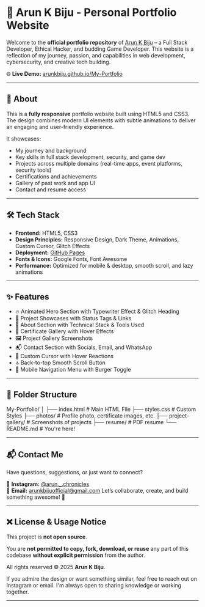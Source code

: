 # 🚀 Arun K Biju - Personal Portfolio Website

Welcome to the **official portfolio repository** of [Arun K Biju](https://arunkbiju.github.io/My-Portfolio/) – a Full Stack Developer, Ethical Hacker, and budding Game Developer. This website is a reflection of my journey, passion, and capabilities in web development, cybersecurity, and creative tech building.

🌐 **Live Demo:** [arunkbiju.github.io/My-Portfolio](https://arunkbiju.github.io/My-Portfolio/)

---

## 📌 About

This is a **fully responsive** portfolio website built using HTML5 and CSS3. The design combines modern UI elements with subtle animations to deliver an engaging and user-friendly experience.

It showcases:
- My journey and background
- Key skills in full stack development, security, and game dev
- Projects across multiple domains (real-time apps, event platforms, security tools)
- Certifications and achievements
- Gallery of past work and app UI
- Contact and resume access

---

## 🛠️ Tech Stack

- **Frontend:** HTML5, CSS3
- **Design Principles:** Responsive Design, Dark Theme, Animations, Custom Cursor, Glitch Effects
- **Deployment:** [GitHub Pages](https://pages.github.com/)
- **Fonts & Icons:** Google Fonts, Font Awesome
- **Performance:** Optimized for mobile & desktop, smooth scroll, and lazy animations

---

## ✨ Features

- 🔥 Animated Hero Section with Typewriter Effect & Glitch Heading  
- 💼 Project Showcases with Status Tags & Links  
- 🧠 About Section with Technical Stack & Tools Used  
- 📃 Certificate Gallery with Hover Effects  
- 🖼️ Project Gallery Screenshots  
- 📬 Contact Section with Socials, Email, and WhatsApp  
- 🎯 Custom Cursor with Hover Reactions  
- 🔝 Back-to-top Smooth Scroll Button  
- 📱 Mobile Navigation Menu with Burger Toggle

---

## 📁 Folder Structure

My-Portfolio/ │ ├── index.html # Main HTML File ├── styles.css # Custom Styles ├── photos/ # Profile photo, certificate images, etc. ├── project-gallery/ # Screenshots of projects ├── resume/ # PDF resume └── README.md # You're here!

---

## 📬 Contact Me

Have questions, suggestions, or just want to connect?

📸 **Instagram:** [@arun._.chronicles](https://www.instagram.com/arun._.chronicles/)  
📧 **Email:** [arunkbijuofficial@gmail.com](https://mail.google.com/mail/?view=cm&fs=1&to=arunkbijuofficial@gmail.com&su=Let's%20Chat&body=Hi,%20I%20would%20love%20to%20connect%20with%20you.%20Looking%20forward%20to%20your%20response.)
Let’s collaborate, create, and build something awesome! 🤝

---

## ❌ License & Usage Notice

This project is **not open source**.

You are **not permitted to copy, fork, download, or reuse** any part of this codebase **without explicit permission** from the author.

All rights reserved © 2025 **Arun K Biju**.

If you admire the design or want something similar, feel free to reach out on Instagram or email. I'm always open to sharing knowledge or working together.

---
